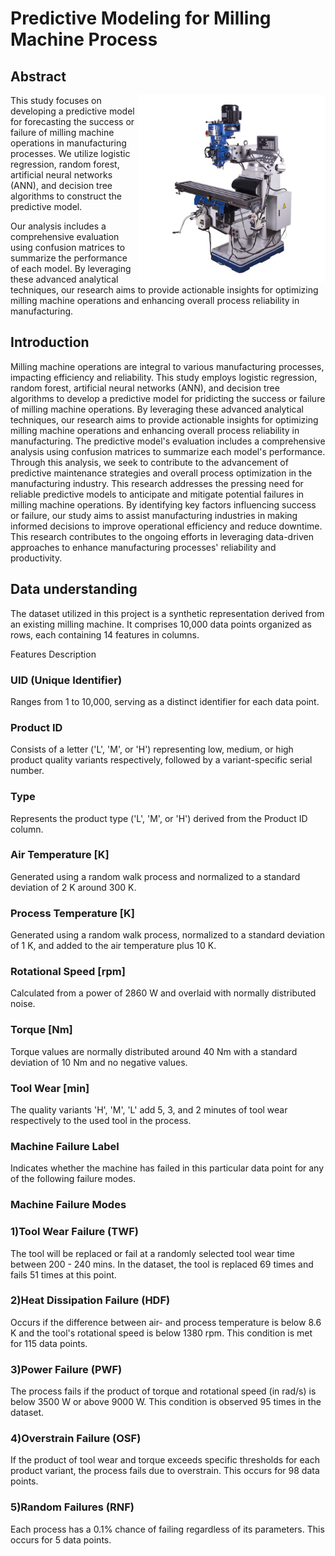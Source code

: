# Predictive Modeling for Milling Machine Process 


## Abstract
<img align="right" alt="milling machine" width="300" src="https://github.com/sanketpatil51/Milling_Machine/blob/main/m_img.png" >

This study focuses on developing a predictive model for forecasting the success or failure of milling machine operations in manufacturing processes. We utilize logistic regression, random forest, artificial neural networks (ANN), and decision tree algorithms to construct the predictive model.

Our analysis includes a comprehensive evaluation using confusion matrices to summarize the 
performance of each model. By leveraging these advanced analytical techniques, our research aims to provide actionable insights for optimizing milling machine operations and enhancing overall process reliability in manufacturing.

## Introduction
Milling machine operations are integral to various manufacturing processes, impacting efficiency and reliability. This study employs logistic regression, random forest, artificial neural networks (ANN), and decision tree algorithms to develop a predictive model for pridicting the success or failure of milling machine operations. By leveraging these advanced analytical techniques, our research aims to provide actionable insights for optimizing milling machine operations and enhancing overall process reliability in manufacturing. The predictive model's evaluation includes a comprehensive analysis using confusion matrices to summarize each model's performance. Through this analysis, we seek to contribute to the advancement of predictive maintenance strategies and overall process optimization in the manufacturing industry. This research addresses the pressing need for reliable predictive models to anticipate and mitigate potential failures in milling machine operations. By identifying key factors influencing success or failure, our study aims to assist manufacturing industries in making informed decisions to improve operational efficiency and reduce downtime. This research contributes to the ongoing efforts in leveraging data-driven approaches to enhance manufacturing processes' reliability and productivity.

## Data understanding
The dataset utilized in this project is a synthetic representation derived from an existing milling machine. It comprises 10,000 data points organized as rows, each containing 14 features in columns.

Features Description
### UID (Unique Identifier)
Ranges from 1 to 10,000, serving as a distinct identifier for each data point.
### Product ID
Consists of a letter ('L', 'M', or 'H') representing low, medium, or high product quality variants respectively, followed by a variant-specific serial number.
### Type
Represents the product type ('L', 'M', or 'H') derived from the Product ID column.
### Air Temperature [K]
Generated using a random walk process and normalized to a standard deviation of 2 K around 300 K.
### Process Temperature [K]
Generated using a random walk process, normalized to a standard deviation of 1 K, and added to the air temperature plus 10 K.
### Rotational Speed [rpm]
Calculated from a power of 2860 W and overlaid with normally distributed noise.
### Torque [Nm]
Torque values are normally distributed around 40 Nm with a standard deviation of 10 Nm and no negative values.

### Tool Wear [min]
The quality variants 'H', 'M', 'L' add 5, 3, and 2 minutes of tool wear respectively to the used tool in the process.

### Machine Failure Label
Indicates whether the machine has failed in this particular data point for any of the following failure modes.

### Machine Failure Modes
### 1)Tool Wear Failure (TWF)
The tool will be replaced or fail at a randomly selected tool wear time between 200 - 240 mins. In the dataset, the tool is replaced 69 times and fails 51 times at this point.

### 2)Heat Dissipation Failure (HDF)
Occurs if the difference between air- and process temperature is below 8.6 K and the tool's rotational speed is below 1380 rpm. This condition is met for 115 data points.

### 3)Power Failure (PWF)
The process fails if the product of torque and rotational speed (in rad/s) is below 3500 W or above 9000 W. This condition is observed 95 times in the dataset.

### 4)Overstrain Failure (OSF)
If the product of tool wear and torque exceeds specific thresholds for each product variant, the process fails due to overstrain. This occurs for 98 data points.

### 5)Random Failures (RNF)
Each process has a 0.1% chance of failing regardless of its parameters. This occurs for 5 data points.
